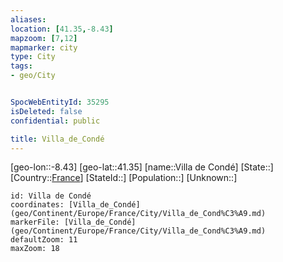 ```yaml
---
aliases: 
location: [41.35,-8.43]
mapzoom: [7,12] 
mapmarker: city 
type: City
tags:
- geo/City


SpocWebEntityId: 35295
isDeleted: false
confidential: public

title: Villa_de_Condé
---
```

[geo-lon::-8.43]
[geo-lat::41.35]
[name::Villa de Condé]
[State::]
[Country::[France](geo/Continent/Europe/France.md)]
[StateId::]
[Population::]
[Unknown::]


```leaflet
id: Villa de Condé
coordinates: [Villa_de_Condé](geo/Continent/Europe/France/City/Villa_de_Cond%C3%A9.md)
markerFile: [Villa_de_Condé](geo/Continent/Europe/France/City/Villa_de_Cond%C3%A9.md)
defaultZoom: 11 
maxZoom: 18
```


